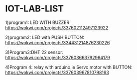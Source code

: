 # IOT-LAB-LIST
1)program1: LED WITH BUZZER<br>
https://wokwi.com/projects/337602112497123922<br>

2)program2: LED with PUSH BUTTON:<br>
https://wokwi.com/projects/334431214876230226<br>

3)Program3:DHT 22 sensor: <br>
https://wokwi.com/projects/337603663792964179<br>

4)Program 4: relay with arduino ie Servo motor with BUTTON:<br>
https://wokwi.com/projects/337603967810798163<br>



